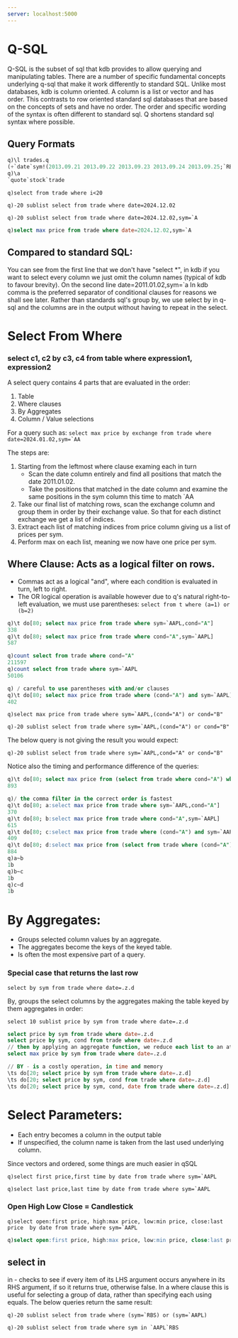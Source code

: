 ```yaml
---
server: localhost:5000
---
```


# Q-SQL

Q-SQL is the subset of sql that kdb provides to allow querying and manipulating tables. 
There are a number of specific fundamental concepts underlying q-sql that make it work differently to standard SQL. 
Unlike most databases, kdb is column oriented. A column is a list or vector and has order. 
This contrasts to row oriented standard sql databases that are based on the concepts of sets and have no order. 
The order and specific wording of the syntax is often different to standard sql. Q shortens standard sql syntax where possible.

## Query Formats

```sql showcodeonly
q)\l trades.q
(+`date`sym!(2013.09.21 2013.09.22 2013.09.23 2013.09.24 2013.09.25;`RBS`RBS`RBS`RBS
q)\a
`quote`stock`trade
```
```
q)select from trade where i<20
```

```
q)-20 sublist select from trade where date=2024.12.02
```

```
q)-20 sublist select from trade where date=2024.12.02,sym=`A
```

```sql height='100px'
q)select max price from trade where date=2024.12.02,sym=`A
```

## Compared to standard SQL:

You can see from the first line that we don't have "select *", in kdb if you want to select every column we just omit the column names 
(typical of kdb to favour brevity). On the second line date=2011.01.02,sym=`a In kdb comma is the preferred separator of conditional 
clauses for reasons we shall see later. Rather than standards sql's group by, we use select by in q-sql and the columns are in the
 output without having to repeat in the select.
 
 
# Select From Where

### select c1, c2 by c3, c4 from table where expression1, expression2

A select query contains 4 parts that are evaluated in the order:

1. Table
2. Where clauses
3. By Aggregates
4. Column / Value selections

For a query such as: ``select max price by exchange from trade where date=2024.01.02,sym=`AA``

The steps are:

1. Starting from the leftmost where clause examing each in turn
   - Scan the date column entirely and find all positions that match the date 2011.01.02.
   - Take the positions that matched in the date column and examine the same positions in the sym column this time to match `AA
2. Take our final list of matching rows, scan the exchange column and group them in order by their exchange value. So that for each distinct exchange we get a list of indices.
3. Extract each list of matching indices from price column giving us a list of prices per sym.
4. Perform max on each list, meaning we now have one price per sym.

## Where Clause: Acts as a logical filter on rows.

 - Commas act as a logical "and", where each condition is evaluated in turn, left to right.
 - The OR logical operation is available however due to q's natural right-to-left evaluation, we must use parentheses: ``select from t where (a=1) or (b=2)``

```sql showcodeonly
q)\t do[80; select max price from trade where sym=`AAPL,cond="A"]
338
q)\t do[80; select max price from trade where cond="A",sym=`AAPL]
587

q)count select from trade where cond="A"
211597
q)count select from trade where sym=`AAPL
50106

q) / careful to use parentheses with and/or clauses
q)\t do[80; select max price from trade where (cond="A") and sym=`AAPL]
402
```

```
q)select max price from trade where sym=`AAPL,(cond="A") or cond="B"
```

```
q)-20 sublist select from trade where sym=`AAPL,(cond="A") or cond="B"
```
The below query is not giving the result  you would expect:
```
q)-20 sublist select from trade where sym=`AAPL,cond="A" or cond="B"
```

Notice also the timing and performance difference of the queries:

```sql showcodeonly
q)\t do[80; select max price from (select from trade where cond="A") where sym=`AAPL]
893

q)/ the comma filter in the correct order is fastest
q)\t do[80; a:select max price from trade where sym=`AAPL,cond="A"]
370
q)\t do[80; b:select max price from trade where cond="A",sym=`AAPL]
615
q)\t do[80; c:select max price from trade where (cond="A") and sym=`AAPL]
409
q)\t do[80; d:select max price from (select from trade where (cond="A")) where sym=`AAPL]
884
q)a~b
1b
q)b~c
1b
q)c~d
1b
```
 
# By Aggregates: 


 - Groups selected column values by an aggregate.
 - The aggregates become the keys of the keyed table.
 - Is often the most expensive part of a query.
 

### Special case that returns the last row

```
select by sym from trade where date=.z.d
```
 	
By, groups the select columns by the aggregates making the table keyed by them aggregates in order:

```
select 10 sublist price by sym from trade where date=.z.d
```

```sql showcodeonly
select price by sym from trade where date=.z.d
select price by sym, cond from trade where date=.z.d
// then by applying an aggregate function, we reduce each list to an atom
select max price by sym from trade where date=.z.d

// BY - is a costly operation, in time and memory
\ts do[20; select price by sym from trade where date=.z.d]
\ts do[20; select price by sym, cond from trade where date=.z.d]
\ts do[20; select price by sym, cond, date from trade where date=.z.d]
```

# Select Parameters:

 - Each entry becomes a column in the output table
 - If unspecified, the column name is taken from the last used underlying column.
 
	
Since vectors and ordered, some things are much easier in qSQL
```
q)select first price,first time by date from trade where sym=`AAPL
```
```
q)select last price,last time by date from trade where sym=`AAPL
```

### Open High Low Close = Candlestick
```
q)select open:first price, high:max price, low:min price, close:last price  by date from trade where sym=`AAPL
```	
```sql type='candle'
q)select open:first price, high:max price, low:min price, close:last price  by date from trade where sym=`AAPL
```	


## select in

in - checks to see if every item of its LHS argument occurs anywhere in its RHS argument, if so it returns true, otherwise false.
In a where clause this is useful for selecting a group of data, rather than specifying each using equals.
The below queries return the same result:
 
```
q)-20 sublist select from trade where (sym=`RBS) or (sym=`AAPL)
```
```
q)-20 sublist select from trade where sym in `AAPL`RBS
```


	 
 
 
 
 